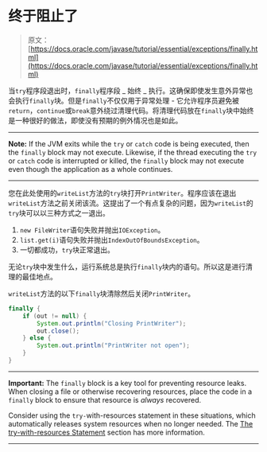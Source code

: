 # 终于阻止了

> 原文： [https://docs.oracle.com/javase/tutorial/essential/exceptions/finally.html](https://docs.oracle.com/javase/tutorial/essential/exceptions/finally.html)

当`try`程序段退出时，`finally`程序段 _ 始终 _ 执行。这确保即使发生意外异常也会执行`finally`块。但是`finally`不仅仅用于异常处理 - 它允许程序员避免被`return`，`continue`或`break`意外绕过清理代码。将清理代码放在`finally`块中始终是一种很好的做法，即使没有预期的例外情况也是如此。

* * *

**Note:** If the JVM exits while the `try` or `catch` code is being executed, then the `finally` block may not execute. Likewise, if the thread executing the `try` or `catch` code is interrupted or killed, the `finally` block may not execute even though the application as a whole continues.

* * *

您在此处使用的`writeList`方法的`try`块打开`PrintWriter`。程序应该在退出`writeList`方法之前关闭该流。这提出了一个有点复杂的问题，因为`writeList`的`try`块可以以三种方式之一退出。

1.  `new FileWriter`语句失败并抛出`IOException`。
2.  `list.get(i)`语句失败并抛出`IndexOutOfBoundsException`。
3.  一切都成功，`try`块正常退出。

无论`try`块中发生什么，运行系统总是执行`finally`块内的语句。所以这是进行清理的最佳地点。

`writeList`方法的以下`finally`块清除然后关闭`PrintWriter`。

```java
finally {
    if (out != null) { 
        System.out.println("Closing PrintWriter");
        out.close(); 
    } else { 
        System.out.println("PrintWriter not open");
    } 
} 

```

* * *

**Important:** The `finally` block is a key tool for preventing resource leaks. When closing a file or otherwise recovering resources, place the code in a `finally` block to ensure that resource is _always_ recovered.

Consider using the `try-`with-resources statement in these situations, which automatically releases system resources when no longer needed. The [The try-with-resources Statement](tryResourceClose.html) section has more information.

* * *